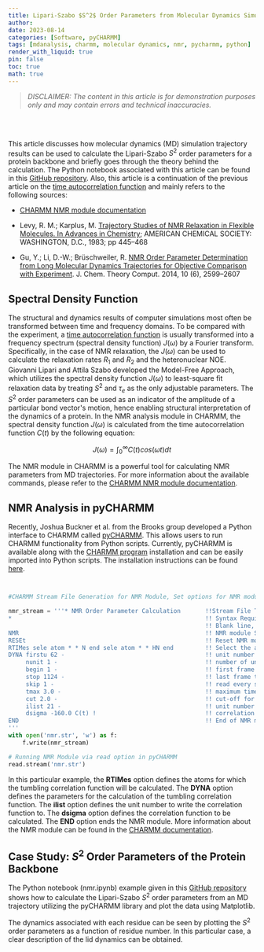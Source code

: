 ```yaml
---
title: Lipari-Szabo $S^2$ Order Parameters from Molecular Dynamics Simulation Trajectories
author:
date: 2023-08-14  
categories: [Software, pyCHARMM]
tags: [mdanalysis, charmm, molecular dynamics, nmr, pycharmm, python]
render_with_liquid: true
pin: false
toc: true
math: true
---
```


> *DISCLAIMER: The content in this article is for demonstration purposes only and may contain errors and technical inaccuracies.*

<br>
<br>

This article discusses how molecular dynamics (MD) simulation trajectory results can be used to calculate the Lipari-Szabo $S^2$ order parameters for a protein backbone and briefly goes through the theory behind the calculation. The Python notebook associated with this article can be found in this [GitHub repository](https://github.com/raafik980/charmm-md-analysis-with-pycharmm.lingo/tree/main/nmr-order-parameter). Also, this article is a continuation of the previous article on the [time autocorrelation function](https://raafik980.github.io/posts/correlation-time-from-md/) and mainly refers to the following sources:

- [CHARMM NMR module documentation](https://academiccharmm.org/documentation/version/c47b2/nmr)

- Levy, R. M.; Karplus, M. [Trajectory Studies of NMR Relaxation in Flexible Molecules. In Advances in Chemistry](https://pubs.acs.org/doi/10.1021/ba-1983-0204.ch018); AMERICAN CHEMICAL SOCIETY: WASHINGTON, D.C., 1983; pp 445–468

- Gu, Y.; Li, D.-W.; Brüschweiler, R. [NMR Order Parameter Determination from Long Molecular Dynamics Trajectories for Objective Comparison with Experiment](https://pubs.acs.org/doi/10.1021/ct500181v). J. Chem. Theory Comput. 2014, 10 (6), 2599–2607




## Spectral Density Function

The structural and dynamics results of computer simulations most often be transformed between time and frequency domains. To be compared with the experiment, a [time autocorrelation function](https://raafik980.github.io/posts/correlation-time-from-md/) is usually transformed into a frequency spectrum (spectral density function) $J(\omega)$ by a Fourier transform. Specifically, in the case of NMR relaxation, the $J(\omega)$ can be used to calculate the relaxation rates $R_1$ and $R_2$ and the heteronuclear NOE. Giovanni Lipari and Attila Szabo developed the Model-Free Approach, which utilizes the spectral density function $J(\omega)$ to least-square fit relaxation data by treating $S^2$ and $\tau_e$ as the only adjustable parameters. The $S^2$ order parameters can be used as an indicator of the amplitude of a particular bond vector's motion, hence enabling structural interpretation of the dynamics of a protein. In the NMR analysis module in CHARMM, the spectral density function $J(\omega)$ is calculated from the time autocorrelation function $C(t)$ by the following equation:

$$
J(\omega) = \int_{0}^{\infty} C(t) cos(\omega t) dt
$$


The NMR module in CHARMM is a powerful tool for calculating NMR parameters from MD trajectories. For more information about the available commands, please refer to the [CHARMM NMR module documentation](https://academiccharmm.org/documentation/version/c47b2/nmr). 


## NMR Analysis in pyCHARMM 

Recently, Joshua Buckner et al. from the Brooks group developed a Python interface to CHARMM called [pyCHARMM](https://doi.org/10.1021/acs.jctc.3c00364). This allows users to run CHARMM functionality from Python scripts. Currently, pyCHARMM is available along with the [CHARMM program](https://academiccharmm.org/program) installation and can be easily imported into Python scripts. The installation instructions can be found [here](https://github.com/BrooksResearchGroup-UM/MSLD-Workshop/tree/main/0Install_Tools).


```python


#CHARMM Stream File Generation for NMR Module, Set options for NMR module

nmr_stream = '''* NMR Order Parameter Calculation       !!Stream File Title, Syntax Requirement
*                                                       !! Syntax Requirement
                                                        !! Blank line, Syntax Requirement    
NMR                                                     !! NMR module Start    
RESEt                                                   !! Reset NMR module
RTIMes sele atom * * N end sele atom * * HN end         !! Select the atoms to calculate the order parameter
DYNA firstu 62 -                                        !! unit number to read from (same as dcd unit)
     nunit 1 -                                          !! number of units to read
     begin 1 -                                          !! first frame to read
     stop 1124 -                                        !! last frame to read
     skip 1 -                                           !! read every skip frames
     tmax 3.0 -                                         !! maximum time for correlation function
     cut 2.0 -                                          !! cut-off for correlation function
     ilist 21 -                                         !! unit number to write to (same as outdat unit)
     dsigma -160.0 C(t) !                               !! correlation function
END                                                     !! End of NMR module ! More option can be seen from the documentation
'''
with open('nmr.str', 'w') as f:
    f.write(nmr_stream)

# Running NMR Module via read option in pyCHARMM
read.stream('nmr.str')

```

In this particular example, the **RTIMes** option defines the atoms for which the tumbling correlation function will be calculated. The **DYNA** option defines the parameters for the calculation of the tumbling correlation function. The **ilist** option defines the unit number to write the correlation function to. The **dsigma** option defines the correlation function to be calculated. The **END** option ends the NMR module. More information about the NMR module can be found in the [CHARMM documentation](https://academiccharmm.org/documentation/version/c47b2/nmr). 



## Case Study: $S^2$ Order Parameters of the Protein Backbone
The Python notebook (nmr.ipynb) example given in this [GitHub repository](https://github.com/raafik980/charmm-md-analysis-with-pycharmm.lingo/tree/main/nmr-order-parameter) shows how to calculate the Lipari-Szabo $S^2$ order parameters from an MD trajectory utilizing the pyCHARMM library and plot the data using Matplotlib. 

The dynamics associated with each residue can be seen by plotting the $S^2$ order parameters as a function of residue number. In this particular case, a clear description of the lid dynamics can be obtained.